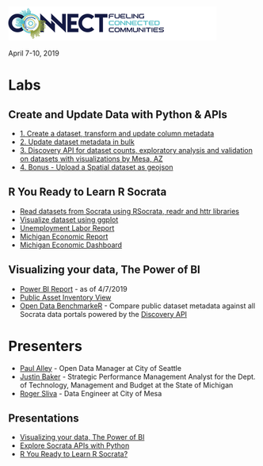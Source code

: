![Tyler Connect](https://github.com/aliciatb/connect/blob/master/images/connect_logo.png)

April 7-10, 2019

# Labs

## Create and Update Data with Python & APIs

- [1. Create a dataset, transform and update column metadata](notebooks/1_socrata_py_create_dataset.ipynb)
- [2. Update dataset metadata in bulk](notebooks/2_update_metadata.ipynb)
- [3. Discovery API for dataset counts, exploratory analysis and validation on datasets with visualizations by Mesa, AZ](notebooks/3_city_of_mesa_use_cases.ipynb)
- [4. Bonus - Upload a Spatial dataset as geojson](notebooks/4_bonus_create_dataset_geojson.ipynb)

## R You Ready to Learn R Socrata

- [Read datasets from Socrata using RSocrata, readr and httr libraries](https://aliciatb.github.io/connect/read_data.html)
- [Visualize dataset using ggplot](https://aliciatb.github.io/connect/visualize_data.html)
- [Unemployment Labor Report](https://aliciatb.github.io/connect/knit_markdown.html)
- [Michigan Economic Report](https://aliciatb.github.io/connect/mi_econ_report.nb.html)
- [Michigan Economic Dashboard](https://aliciatb.github.io/connect/mi_econ_dashboard.html)

## Visualizing your data, The Power of BI
- [Power BI Report](https://app.powerbi.com/view?r=eyJrIjoiOGVkNmQ0YjctYzA3Mi00MTY5LWIyMzctNjJjNTkwYmI3ZjU1IiwidCI6IjdjYzVmMGY5LWVlNWItNDEwNi1hNjJkLTFiOWY3YmU0NjExOCIsImMiOjN9) - as of 4/7/2019
- [Public Asset Inventory View](https://data.seattle.gov/dataset/Seattle-Public-Dataset-Asset-Inventory/nymu-ywvk)
- [Open Data BenchmarkeR](https://alicia.shinyapps.io/benchmarkeR/) - Compare public dataset metadata against all Socrata data portals powered by the [Discovery API](https://socratadiscovery.docs.apiary.io)

# Presenters

- [Paul Alley](https://www.linkedin.com/in/paulalleydatadriven/) - Open Data Manager at City of Seattle
- [Justin Baker](https://www.linkedin.com/in/justin-baker/) - Strategic Performance Management Analyst for the Dept. of Technology, Management and Budget at the State of Michigan
- [Roger Sliva](https://www.linkedin.com/in/roger-sliva-6679a5155/) - Data Engineer at City of Mesa

## Presentations

 - [Visualizing your data, The Power of BI](visualizing_your_data_power_of_bi.pptx)
 - [Explore Socrata APIs with Python](decks/explore_socrata_apis_with_python.pptx)
 - [R You Ready to Learn R Socrata?](r_you_ready_to_learn_rsocrata.pptx)
